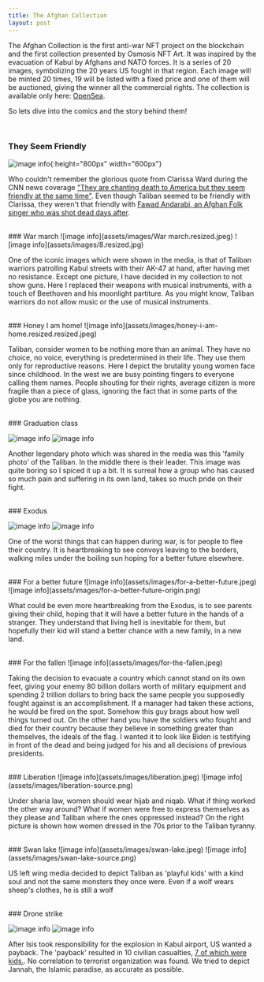 ```yaml
---
title: The Afghan Collection
layout: post
---
```



The Afghan Collection is the first anti-war NFT project on the blockchain and the first collection presented by Osmosis NFT Art. It was inspired by the evacuation of Kabul by Afghans and NATO forces. It is a series of 20 images, symbolizing the 20 years US fought in that region. Each image will be minted 20 times, 19 will be listed with a fixed price and one of them will be auctioned, giving the winner all the commercial rights. The collection is available only here: [OpenSea](https://opensea.io/collection/osmosis-nft-art-the-afghan-collection).

So lets dive into the comics   and the story behind them!

<br />


###  They Seem Friendly

![image info](assets/images/they-seem-friendly-v2.resized.resized.jpg){:height="800px" width="600px"}

Who couldn't remember the glorious quote from Clarissa Ward during the CNN news coverage ["They are chanting death to America but they seem friendly at the same time"](https://www.youtube.com/watch?v=96pNUUkHDp4&ab_channel=CruelNibba). Even though Taliban seemed to be friendly with Clarissa, they weren't that friendly with [Fawad Andarabi, an Afghan Folk singer who was shot dead days after](https://www.youtube.com/watch?v=DdPSJvT999s&ab_channel=IndiaToday).


<br />
### War march
![image info](assets/images/War march.resized.jpeg)
![image info](assets/images/8.resized.jpg)

One of the iconic images which were shown in the media, is that of Taliban warriors patrolling Kabul streets with their AK-47 at hand, after having met no resistance. Except one picture, I have decided in my collection to not show guns. Here I replaced their weapons with musical instruments, with a touch of Beethoven and his moonlight partiture. As you might know, Taliban warriors do not allow music or the use of musical instruments.

<br />
### Honey I am home!
![image info](assets/images/honey-i-am-home.resized.resized.jpeg)

Taliban, consider women to be nothing more than an animal. They have no choice, no voice, everything is predetermined in their life. They use them only for reproductive reasons. Here I depict the brutality young women face since childhood. In the west we are busy pointing fingers to everyone calling them names. People shouting for their rights, average citizen is more fragile than a piece of glass, ignoring the fact that in some parts of the globe you are nothing.  


<br />
### Graduation class

![image info](assets/images/butchers-resized.jpg) ![image info](assets/images/butchers.png)

Another legendary photo which was shared in the media was this 'family photo' of the Taliban. In the middle there is their leader. This image was quite boring so I spiced it up a bit. It is surreal how a group who has caused so much pain and suffering in its own land, takes so much pride on their fight.

<br />
### Exodus

![image info](assets/images/exodus.jpeg) ![image info](assets/images/exodus_origin.png)

One of the worst things that can happen during war, is for people to flee their country. It is heartbreaking to see convoys leaving to the borders, walking miles under the boiling sun hoping for a better future elsewhere.


<br />
### For a better future
![image info](assets/images/for-a-better-future.jpeg) ![image info](assets/images/for-a-better-future-origin.png)


What could be even more heartbreaking from the Exodus, is to see parents giving their child, hoping that it will have a better future in the hands of a stranger. They understand that living hell is inevitable for them, but hopefully their kid will stand a better chance with a new family, in a new land.

<br />
### For the fallen
![image info](assets/images/for-the-fallen.jpeg)

Taking the decision to evacuate a country which cannot stand on its own feet, giving your enemy 80 billion dollars worth of military equipment and spending 2 trillion dollars to bring back the same people you supposedly fought against is an accomplishment. If a manager had taken these actions, he would be fired on the spot. Somehow this guy brags about how well things turned out. On the other hand you have the soldiers who fought and died for their country because they believe in something greater than themselves, the ideals of the flag. I wanted it to look like Biden is testifying in front of the dead and being judged for his and all decisions of previous presidents.

<br />
### Liberation
![image info](assets/images/liberation.jpeg) ![image info](assets/images/liberation-source.png)

Under sharia law, women should wear hijab and niqab. What if thing worked the other way around? What if women were free to express themselves as they please and Taliban where the ones oppressed instead? On the right picture is shown how women dressed in the 70s prior to the Taliban tyranny.

<br />
### Swan lake
![image info](assets/images/swan-lake.jpeg) ![image info](assets/images/swan-lake-source.png)

US left wing media decided to depict Taliban as 'playful kids' with a kind soul and not the same monsters they once were. Even if a wolf wears sheep's clothes, he is still a wolf

<br />
### Drone strike

![image info](assets/images/drone-strike.jpg) ![image info](assets/images/drone-strike-origin.resized.png)

After Isis took responsibility for the explosion in Kabul airport, US wanted a payback. The 'payback' resulted in 10 civilian casualties, [ 7 of which were kids.](https://www.nytimes.com/2021/09/10/world/asia/us-air-strike-drone-kabul-afghanistan-isis.html). No correlation to terrorist organization was found. We tried to depict Jannah, the Islamic paradise, as accurate as possible.
